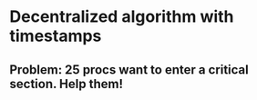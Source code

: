 # Decentralized algorithm with timestamps

## Problem: 25 procs want to enter a critical section. Help them!
